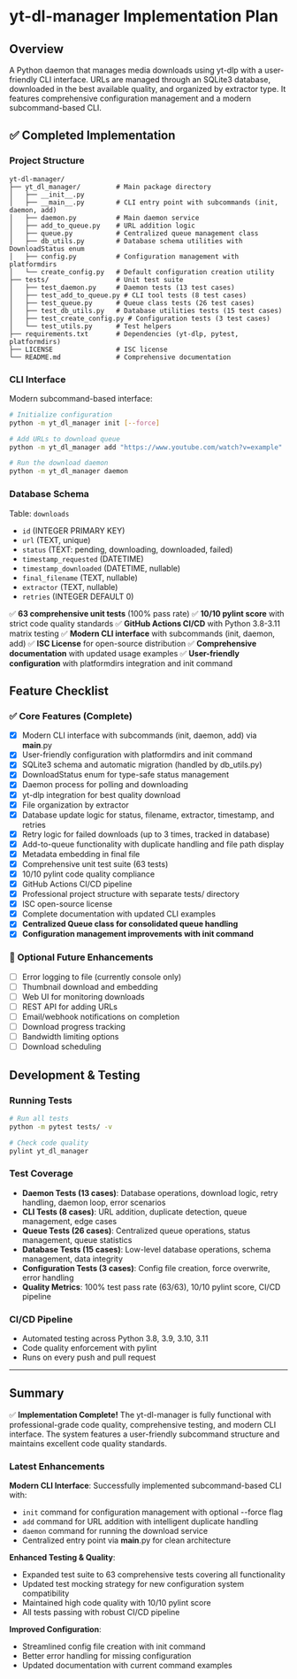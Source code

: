 # yt-dl-manager Implementation Plan

## Overview
A Python daemon that manages media downloads using yt-dlp with a user-friendly CLI interface. URLs are managed through an SQLite3 database, downloaded in the best available quality, and organized by extractor type. It features comprehensive configuration management and a modern subcommand-based CLI.

## ✅ Completed Implementation

### Project Structure
```
yt-dl-manager/
├── yt_dl_manager/         # Main package directory
│   ├── __init__.py
│   ├── __main__.py        # CLI entry point with subcommands (init, daemon, add)
│   ├── daemon.py          # Main daemon service
│   ├── add_to_queue.py    # URL addition logic
│   ├── queue.py           # Centralized queue management class
│   ├── db_utils.py        # Database schema utilities with DownloadStatus enum
│   ├── config.py          # Configuration management with platformdirs
│   └── create_config.py   # Default configuration creation utility
├── tests/                 # Unit test suite
│   ├── test_daemon.py     # Daemon tests (13 test cases)
│   ├── test_add_to_queue.py # CLI tool tests (8 test cases)
│   ├── test_queue.py      # Queue class tests (26 test cases)
│   ├── test_db_utils.py   # Database utilities tests (15 test cases)
│   ├── test_create_config.py # Configuration tests (3 test cases)
│   └── test_utils.py      # Test helpers
├── requirements.txt       # Dependencies (yt-dlp, pytest, platformdirs)
├── LICENSE                # ISC license
└── README.md              # Comprehensive documentation
```

### CLI Interface
Modern subcommand-based interface:
```bash
# Initialize configuration
python -m yt_dl_manager init [--force]

# Add URLs to download queue
python -m yt_dl_manager add "https://www.youtube.com/watch?v=example"

# Run the download daemon
python -m yt_dl_manager daemon
```

### Database Schema
Table: `downloads`
- `id` (INTEGER PRIMARY KEY)
- `url` (TEXT, unique)
- `status` (TEXT: pending, downloading, downloaded, failed)
- `timestamp_requested` (DATETIME)
- `timestamp_downloaded` (DATETIME, nullable)
- `final_filename` (TEXT, nullable)
- `extractor` (TEXT, nullable)
- `retries` (INTEGER DEFAULT 0)

✅ **63 comprehensive unit tests** (100% pass rate)
✅ **10/10 pylint score** with strict code quality standards
✅ **GitHub Actions CI/CD** with Python 3.8-3.11 matrix testing
✅ **Modern CLI interface** with subcommands (init, daemon, add)
✅ **ISC License** for open-source distribution
✅ **Comprehensive documentation** with updated usage examples
✅ **User-friendly configuration** with platformdirs integration and init command

## Feature Checklist

### ✅ Core Features (Complete)
- [x] Modern CLI interface with subcommands (init, daemon, add) via __main__.py
- [x] User-friendly configuration with platformdirs and init command
- [x] SQLite3 schema and automatic migration (handled by db_utils.py)
- [x] DownloadStatus enum for type-safe status management
- [x] Daemon process for polling and downloading
- [x] yt-dlp integration for best quality download
- [x] File organization by extractor
- [x] Database update logic for status, filename, extractor, timestamp, and retries
- [x] Retry logic for failed downloads (up to 3 times, tracked in database)
- [x] Add-to-queue functionality with duplicate handling and file path display
- [x] Metadata embedding in final file
- [x] Comprehensive unit test suite (63 tests)
- [x] 10/10 pylint code quality compliance
- [x] GitHub Actions CI/CD pipeline
- [x] Professional project structure with separate tests/ directory
- [x] ISC open-source license
- [x] Complete documentation with updated CLI examples
- [x] **Centralized Queue class for consolidated queue handling**
- [x] **Configuration management improvements with init command**

### 🔮 Optional Future Enhancements
- [ ] Error logging to file (currently console only)
- [ ] Thumbnail download and embedding
- [ ] Web UI for monitoring downloads
- [ ] REST API for adding URLs
- [ ] Email/webhook notifications on completion
- [ ] Download progress tracking
- [ ] Bandwidth limiting options
- [ ] Download scheduling

## Development & Testing

### Running Tests
```bash
# Run all tests
python -m pytest tests/ -v

# Check code quality
pylint yt_dl_manager
```

### Test Coverage
- **Daemon Tests (13 cases)**: Database operations, download logic, retry handling, daemon loop, error scenarios
- **CLI Tests (8 cases)**: URL addition, duplicate detection, queue management, edge cases
- **Queue Tests (26 cases)**: Centralized queue operations, status management, queue statistics
- **Database Tests (15 cases)**: Low-level database operations, schema management, data integrity
- **Configuration Tests (3 cases)**: Config file creation, force overwrite, error handling
- **Quality Metrics**: 100% test pass rate (63/63), 10/10 pylint score, CI/CD pipeline

### CI/CD Pipeline
- Automated testing across Python 3.8, 3.9, 3.10, 3.11
- Code quality enforcement with pylint
- Runs on every push and pull request

---

## Summary
✅ **Implementation Complete!** The yt-dl-manager is fully functional with professional-grade code quality, comprehensive testing, and modern CLI interface. The system features a user-friendly subcommand structure and maintains excellent code quality standards.

### Latest Enhancements
**Modern CLI Interface**: Successfully implemented subcommand-based CLI with:
- `init` command for configuration management with optional --force flag
- `add` command for URL addition with intelligent duplicate handling
- `daemon` command for running the download service
- Centralized entry point via __main__.py for clean architecture

**Enhanced Testing & Quality**: 
- Expanded test suite to 63 comprehensive tests covering all functionality
- Updated test mocking strategy for new configuration system compatibility
- Maintained high code quality with 10/10 pylint score
- All tests passing with robust CI/CD pipeline

**Improved Configuration**: 
- Streamlined config file creation with init command
- Better error handling for missing configuration
- Updated documentation with current command examples

